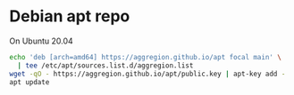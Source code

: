 # Debian apt repo

On Ubuntu 20.04

```bash
echo 'deb [arch=amd64] https://aggregion.github.io/apt focal main' \
  | tee /etc/apt/sources.list.d/aggregion.list
wget -qO - https://aggregion.github.io/apt/public.key | apt-key add -
apt update
```
